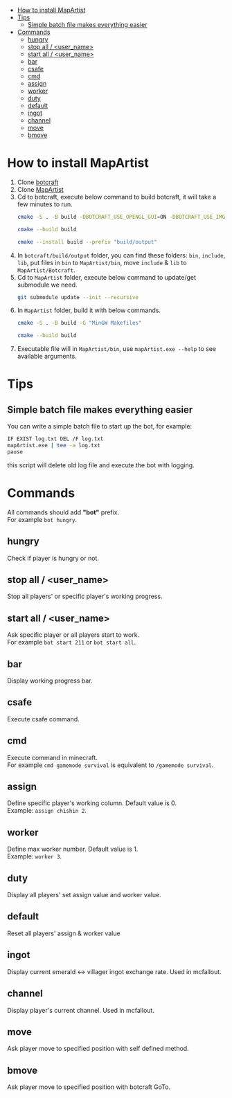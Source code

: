 - [How to install MapArtist](#how-to-install-mapartist)
- [Tips](#tips)
  - [Simple batch file makes everything easier](#simple-batch-file-makes-everything-easier)
- [Commands](#commands)
  - [hungry](#hungry)
  - [stop all / \<user\_name\>](#stop-all--user_name)
  - [start all / \<user\_name\>](#start-all--user_name)
  - [bar](#bar)
  - [csafe](#csafe)
  - [cmd](#cmd)
  - [assign](#assign)
  - [worker](#worker)
  - [duty](#duty)
  - [default](#default)
  - [ingot](#ingot)
  - [channel](#channel)
  - [move   ](#move---)
  - [bmove   ](#bmove---)


# How to install MapArtist
1. Clone [botcraft](https://github.com/adepierre/Botcraft.git)
2. Clone [MapArtist](https://github.com/JueXiuHuang/MapArtist.git)
3. Cd to botcraft, execute below command to build botcraft, it will take a few minutes to run.
    ```bash
    cmake -S . -B build -DBOTCRAFT_USE_OPENGL_GUI=ON -DBOTCRAFT_USE_IMGUI=ON -G "MinGW Makefiles" -DCMAKE_CXX_FLAGS="-Wa,-mbig-obj" -DBOTCRAFT_GAME_VERSION=1.20.1

    cmake --build build

    cmake --install build --prefix "build/output"
    ```
4. In `botcraft/build/output` folder, you can find these folders: `bin`, `include`, `lib`, put files in `bin` to `MapArtist/bin`, move `include` & `lib` to `MapArtist/Botcraft`.
5. Cd to `MapArtist` folder, execute below command to update/get submodule we need.
    ```bash
    git submodule update --init --recursive
    ```
6. In `MapArtist` folder, build it with below commands.
    ```bash
    cmake -S . -B build -G "MinGW Makefiles"

    cmake --build build
    ```
7. Executable file will in `MapArtist/bin`, use `mapArtist.exe --help` to see available arguments.

# Tips
## Simple batch file makes everything easier
You can write a simple batch file to start up the bot, for example:
```bash
IF EXIST log.txt DEL /F log.txt
mapArtist.exe | tee -a log.txt
pause
```
this script will delete old log file and execute the bot with logging.

# Commands
All commands should add **"bot"** prefix.  
For example `bot hungry`.
## hungry
Check if player is hungry or not.
## stop all / <user_name>
Stop all players' or specific player's working progress.
## start all / <user_name>
Ask specific player or all players start to work.  
For example `bot start 211` or `bot start all`.
## bar
Display working progress bar.
## csafe
Execute csafe command.
## cmd
Execute command in minecraft.  
For example `cmd gamemode survival` is equivalent to `/gamemode survival`.
## assign
Define specific player's working column. Default value is 0.  
Example: `assign chishin 2`.
## worker
Define max worker number. Default value is 1.  
Example: `worker 3`.
## duty
Display all players' set assign value and worker value.
## default
Reset all players' assign & worker value
## ingot
Display current emerald <-> villager ingot exchange rate. Used in mcfallout.
## channel
Display player's current channel. Used in mcfallout.
## move <x> <y> <z>
Ask player move to specified position with self defined method.
## bmove <x> <y> <z>
Ask player move to specified position with botcraft GoTo.